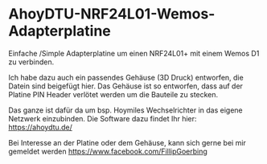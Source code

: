 # AhoyDTU-NRF24L01-Wemos-Adapterplatine
Einfache /Simple Adapterplatine um einen NRF24L01+ mit einem Wemos D1 zu verbinden. 

Ich habe dazu auch ein passendes Gehäuse (3D Druck) entworfen, die Datein sind beigefügt hier. Das Gehäuse ist so entworfen, dass auf der Platine PIN Header verlötet werden um die Bauteile zu stecken.

Das ganze ist dafür da um bsp. Hoymiles Wechselrichter in das eigene Netzwerk einzubinden. Die Software dazu findet Ihr hier: https://ahoydtu.de/

Bei Interesse an der Platine oder dem Gehäuse, kann sich gerne bei mir gemeldet werden 
https://www.facebook.com/FillipGoerbing
